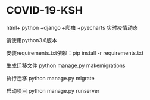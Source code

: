 # COVID-19-KSH
html+ python +django +爬虫 +pyecharts 实时疫情动态

请使用python3.6版本

安装requirements.txt依赖：pip install -r requirements.txt

生成迁移文件 python manage.py makemigrations

执行迁移 python manage.py migrate

启动项目 python manage.py runserver

